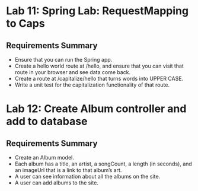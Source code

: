 # Lab 11: Spring Lab: RequestMapping to Caps

## Requirements Summary
* Ensure that you can run the Spring app.
* Create a hello world route at /hello, and ensure that you can visit that route in your browser and see data come back.
* Create a route at /capitalize/hello that turns words into UPPER CASE.
* Write a unit test for the capitalization functionality of that route.

# Lab 12: Create Album controller and add to database

## Requirements Summary
* Create an Album model.
* Each album has a title, an artist, a songCount, a length (in seconds), and an imageUrl that is a link to that album’s art.
* A user can see information about all the albums on the site.
* A user can add albums to the site.
